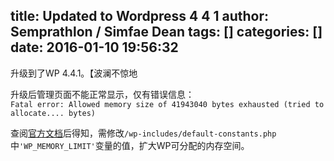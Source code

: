 title: Updated to Wordpress 4 4 1
author: Semprathlon / Simfae Dean
tags: []
categories: []
date: 2016-01-10 19:56:32
---
升级到了WP 4.4.1。【波澜不惊地  

升级后管理页面不能正常显示，仅有错误信息：  
`Fatal error: Allowed memory size of 41943040 bytes exhausted (tried to allocate.... bytes)`

查阅[官方文档](http://codex.wordpress.org/Editing_wp-config.php#Increasing_memory_allocated_to_PHP)后得知，需修改`/wp-includes/default-constants.php`中`'WP_MEMORY_LIMIT'`变量的值，扩大WP可分配的内存空间。